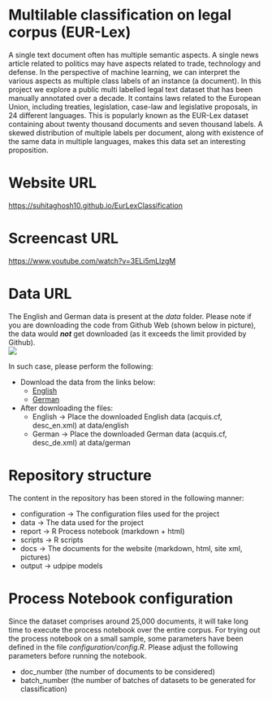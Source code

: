 # Multilable classification on legal corpus (EUR-Lex)

A single text document often has multiple semantic aspects. A single news article related to politics may have aspects related to trade, technology and defense. In the perspective of machine learning, we can interpret the various aspects as multiple class labels of an instance (a document). In this project we explore a public multi labelled legal text dataset that has been manually annotated over a decade. It contains laws related to the European Union, including treaties, legislation, case-law and legislative proposals, in 24 different languages. This is popularly known as the EUR-Lex dataset containing about twenty thousand documents and seven thousand labels. A skewed distribution of multiple labels per document, along with existence of the same data in multiple languages, makes this data set an interesting proposition.

# Website URL
https://suhitaghosh10.github.io/EurLexClassification

# Screencast URL
https://www.youtube.com/watch?v=3ELi5mLlzgM

# Data URL
The English and German data is present at the *data* folder.
Please note if you are downloading the code from Github Web (shown below in picture), the data would **_not_** get downloaded (as it exceeds the limit provided by Github).  
<img src="https://github.com/suhitaghosh10/EurLexClassification/blob/master/docs/Figs/git.png">

In such case, please perform the following:
* Download the data from the links below:
  - [English](https://drive.google.com/drive/folders/1F5HznSWxlZno4iVQSzsXHPhCl-cD644t?usp=sharing)
  - [German](https://drive.google.com/drive/folders/1TncK4erU2ZJc9v1_-RvwM6fDmkkUYKAk?usp=sharing)
* After downloading the files:
  - English -> Place the downloaded English data (acquis.cf, desc_en.xml) at data/english
  - German -> Place the downloaded German data (acquis.cf, desc_de.xml) at data/german

# Repository structure
The content in the repository has been stored in the following manner:
* configuration -> The configuration files used for the project
* data -> The data used for the project
* report -> R Process notebook (markdown + html)
* scripts -> R scripts
* docs -> The documents for the website (markdown, html, site xml, pictures)
* output -> udpipe models

# Process Notebook configuration
Since the dataset comprises around 25,000 documents, it will take long time to execute the process notebook over the entire corpus. For trying out the process notebook on a small sample, some parameters have been defined in the file *configuration/config.R*. Please adjust the following parameters before running the notebook.
- doc_number (the number of documents to be considered)
- batch_number (the number of batches of datasets to be generated for classification)

